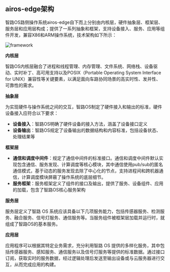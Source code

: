 ## airos-edge架构

智路OS路侧操作系统airos-edge自下而上分别由内核层，硬件抽象层、框架层、服务层和应用层构成；提供了一系列抽象和框架，支持设备接入、服务、应用等组件开发，兼容X86和ARM操作系统，技术架构如下所示：

![framework](/image/framework.jpg)

**内核层**

智路OS内核层融合了进程和线程管理、内存管理、文件系统、网络栈、设备驱动、实时补丁、高可用支持以及POSIX（Portable Operating System Interface for UNIX）兼容性等关键要素，以满足面向车路协同场景的高实时性、发并性、可靠性的需求。

**抽象层**

为实现硬件与操作系统之间的交互，智路OS制定了硬件接入和输出的标准，硬件设备接入应符合以下要求：
- **设备接入**：智路OS明确了硬件设备的接入方法，涵盖了设备接口定义
- **设备输出**：智路OS规定了设备输出的数据结构和内容标准，包括设备状态、处理结果等

**框架层**

- **通信和调度中间件**：规定了通信中间件的标准接口。通信和调度中间件默认实现包含通信、服务发现、计算调度等核心模块，其中通信使用pub/sub的匿名通信模式，基于动态的服务发现去除了中心化的节点，支持进程间和跨机器通信，计算调度模块屏蔽了操作系统的底层细节。
- **服务框架**：服务框架定义了组件的接口及输出，提供了服务、设备组件、应用的加载，包含了智路OS核心服务架构

**服务层**

服务层定义了智路 OS 系统应该具备以下几项服务能力，包括传感器服务、检测服务、融合服务、信号灯服务、通信服务等。当服务组件被框架层加载并运行时，就组成了智路OS的基本服务。

**应用层**

应用程序可以根据其特定业务需求，充分利用智路 OS 提供的多样化服务，其中包括传感器服务、感知服务、通信服务以及信号灯服务等提供的标准数据。通过接口订阅，获取实时的服务数据，经过逻辑处理后发送至输出设备或与云服务器进行交互，从而完成应用的构建。